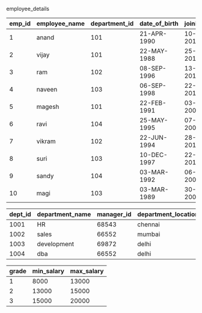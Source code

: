 employee_details

| emp_id | employee_name | department_id | date_of_birth | joining_date | pan_card    | adhar_num |
|--------|---------------|---------------|---------------|--------------|-------------|-----------|
| 1      | anand         | 101           | 21-APR-1990   | 10-DEC-2018  | cfs123568dd | 546390    |
| 2      | vijay         | 101           | 22-MAY-1988   | 25-MAR-2015  | asc212789ds | 549389    |
| 3      | ram           | 102           | 08-SEP-1996   | 13-MAY-2016  | bsc1789398j | 548927    |
| 4      | naveen        | 103           | 06-SEP-1998   | 22-JUN-2017  | kxh837728hh | 572922    |
| 5      | magesh        | 101           | 22-FEB-1991   | 03-MAR-2000  | hss893829jj | 737382    |
| 6      | ravi          | 104           | 25-MAY-1995   | 07-NOV-2005  | hhh112393mn | 373892    |
| 7      | vikram        | 102           | 22-JUN-1994   | 28-SEP-2013  | jdk127389mn | 567738    |
| 8      | suri          | 103           | 10-DEC-1997   | 22-DEC-2019  | gss883923mm | 543712    |
| 9      | sandy         | 104           | 03-MAR-1992   | 06-JAN-2009  | ueh647293kk | 678832    |
| 10     | magi          | 103           | 03-MAR-1989   | 30-MAR-2007  | edd473463ol | 567882    |



| dept_id | department_name | manager_id | department_location |
|---------|-----------------|------------|---------------------|
| 1001    | HR              | 68543      | chennai             |
| 1002    | sales           | 66552      | mumbai              |
| 1003    | development     | 69872      | delhi               |
| 1004   | dba              | 66552      | delhi               |



| grade  | min_salary | max_salary |
|--------|------------|------------|
| 1      | 8000       | 13000      |
| 2      | 13000      | 15000      |
| 3      | 15000      | 20000      |
